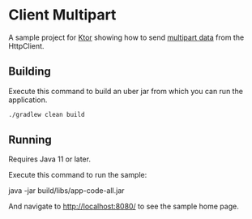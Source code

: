 # Client Multipart

A sample project for [Ktor](https://ktor.io) showing how to send [multipart data](https://ktor.io/docs/request.html#upload_file) from the HttpClient.

## Building   
Execute this command to build an uber jar from which you can run the application.

```bash
./gradlew clean build
```

## Running

Requires Java 11 or later.   
   
Execute this command to run the sample:

java -jar build/libs/app-code-all.jar

And navigate to [http://localhost:8080/](http://localhost:8080/) to see the sample home page.

